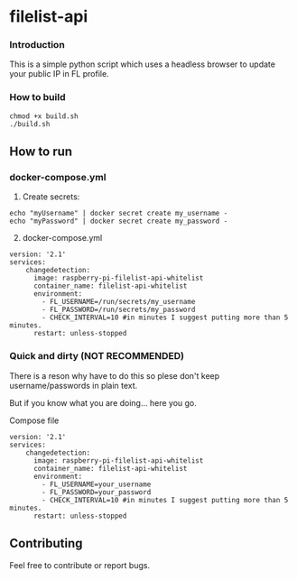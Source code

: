 # filelist-api

### Introduction

This is a simple python script which uses a headless browser to update your public IP in FL profile.

### How to build

```shell
chmod +x build.sh
./build.sh
```

## How to run

### docker-compose.yml

1. Create secrets:

``` shell
echo "myUsername" | docker secret create my_username -
echo "myPassword" | docker secret create my_password -
```

2. docker-compose.yml

```
version: '2.1'
services:
    changedetection:
      image: raspberry-pi-filelist-api-whitelist
      container_name: filelist-api-whitelist
      environment:
        - FL_USERNAME=/run/secrets/my_username
        - FL_PASSWORD=/run/secrets/my_password
        - CHECK_INTERVAL=10 #in minutes I suggest putting more than 5 minutes.
      restart: unless-stopped
```

### Quick and dirty (NOT RECOMMENDED)

There is a reson why have to do this so plese don't keep username/passwords in plain text.

But if you know what you are doing... here you go.

Compose file
```
version: '2.1'
services:
    changedetection:
      image: raspberry-pi-filelist-api-whitelist
      container_name: filelist-api-whitelist
      environment:
        - FL_USERNAME=your_username
        - FL_PASSWORD=your_password
        - CHECK_INTERVAL=10 #in minutes I suggest putting more than 5 minutes.
      restart: unless-stopped
```

## Contributing

Feel free to contribute or report bugs.
